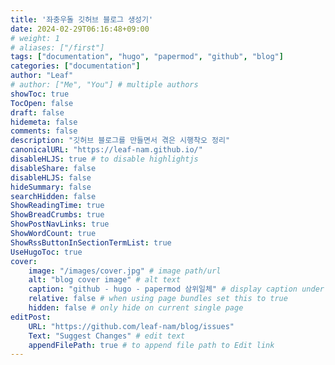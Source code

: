```yaml
---
title: '좌충우돌 깃허브 블로그 생성기'
date: 2024-02-29T06:16:48+09:00
# weight: 1
# aliases: ["/first"]
tags: ["documentation", "hugo", "papermod", "github", "blog"]
categories: ["documentation"]
author: "Leaf"
# author: ["Me", "You"] # multiple authors
showToc: true
TocOpen: false
draft: false
hidemeta: false
comments: false
description: "깃허브 블로그를 만들면서 겪은 시행착오 정리"
canonicalURL: "https://leaf-nam.github.io/"
disableHLJS: true # to disable highlightjs
disableShare: false
disableHLJS: false
hideSummary: false
searchHidden: false
ShowReadingTime: true
ShowBreadCrumbs: true
ShowPostNavLinks: true
ShowWordCount: true
ShowRssButtonInSectionTermList: true
UseHugoToc: true
cover:
    image: "/images/cover.jpg" # image path/url
    alt: "blog cover image" # alt text
    caption: "github - hugo - papermod 삼위일체" # display caption under cover
    relative: false # when using page bundles set this to true
    hidden: false # only hide on current single page
editPost:
    URL: "https://github.com/leaf-nam/blog/issues"
    Text: "Suggest Changes" # edit text
    appendFilePath: true # to append file path to Edit link
---
```

